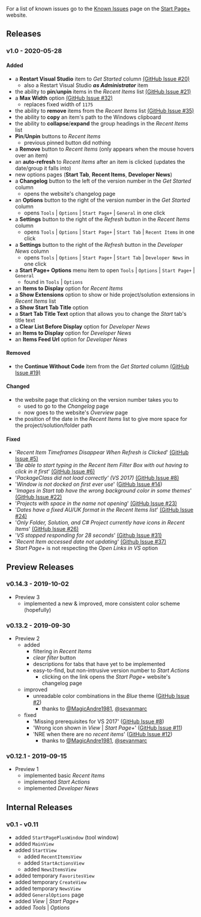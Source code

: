 For a list of known issues go to the [Known Issues][known-issues-url]
page on the [Start Page+][start-page-plus-url] website.

[start-page-plus-url]: https://luminous-software.solutions/start-page-plus
[known-issues-url]: https://luminous-software.solutions/start-page-plus/known-issues

## Releases

### v1.0 - 2020-05-28

#### Added
  - a **Restart Visual Studio** item to *Get Started* column [(GitHub Issue #20)][github-issue-20]
    - also a Restart Visual Studio **_as Administrator_** item
  - the ability to **pin**/**unpin** items in the *Recent Items* list [(GitHub Issue #21)][github-issue-21]
  - a **Max Width** option [(GitHub Issue #32)][github-issue-32]
    - replaces fixed width of `1175`
  - the ability to **remove** items from the *Recent Items* list [(GitHub Issue #35)][github-issue-35]
  - the ability to **copy** an item's path to the Windows clipboard
  - the ability to **collapse**/**expand** the group headings in the *Recent Items* list
  - **Pin**/**Unpin** buttons to *Recent Items*
    - previous pinned button did nothing
  - a **Remove** button to *Recent Items* (only appears when the mouse hovers over an item)
  - an **auto-refresh** to *Recent Items* after an item is clicked (updates the date/group it falls into)
  - new options pages (**Start Tab**, **Recent Items**, **Developer News**)
  - a **Changelog** button to the left of the version number in the *Get Started* column
    - opens the website's changelog page
  - an **Options** button to the right of the version number in the *Get Started* column
    - opens `Tools` | `Options` | `Start Page+` | `General` in one click
  - a **Settings** button to the right of the *Refresh* button in the *Recent Items* column
    - opens `Tools` | `Options` | `Start Page+` | `Start Tab` | `Recent Items` in one click
  - a **Settings** button to the right of the *Refresh* button in the *Developer News* column
    - opens `Tools` | `Options` | `Start Page+` | `Start Tab` | `Developer News` in one click
  - a **Start Page+ Options** menu item to open `Tools` | `Options` | `Start Page+` | `General`
    - found in `Tools` | `Options`
  - an **Items to Display** option for *Recent Items*
  - a **Show Extensions** option to show or hide project/solution extensions in *Recent Items* list
  - a **Show Start Tab Title** option
  - a **Start Tab Title Text** option that allows you to change the *Start* tab's title text
  - a **Clear List Before Display** option for *Developer News*
  - an **Items to Display** option for *Developer News*
  - an **Items Feed Url** option for *Developer News*

[github-issue-20]: https://github.com/luminous-software/start-page-plus/issues/20
[github-issue-21]: https://github.com/luminous-software/start-page-plus/issues/21
[github-issue-35]: https://github.com/luminous-software/start-page-plus/issues/35
[github-issue-32]: https://github.com/luminous-software/start-page-plus/issues/32

#### Removed
  - the **Continue Without Code** item from the *Get Started* column [(GitHub Issue #19)][github-issue-19]

[github-issue-19]: https://github.com/luminous-software/start-page-plus/issues/19

#### Changed
  - the website page that clicking on the version number takes you to
    - used to go to the *Changelog* page
    - now goes to the website's *Overview* page
  - the position of the date in the *Recent Items* list to give more space for the
project/solution/folder path

#### Fixed
  - '*Recent Item Timeframes Disappear When Refresh is Clicked*' [(GitHub Issue #5)][github-issue-5]
  - '*Be able to start typing in the Recent Item Filter Box with out having to click in it first*' [(GitHub Issue #6)][github-issue-6]
  - '*PackageClass did not load correctly' (VS 2017)* [(GitHub Issue #8)][github-issue-8]
  - '*Window is not docked on first ever use*' ([GitHub Issue #14][github-issue-14])
  - '*Images in Start tab have the wrong background color in some themes*' [(GitHub Issue #22)][github-issue-22]
  - '*Projects with space in the name not opening*' [(GitHub Issue #23)][github-issue-23]
  - '*Dates have a fixed AU/UK format in the Recent Items list*' [(GitHub Issue #24)][github-issue-24]
  - '*Only Folder, Solution, and C# Project currently have icons in Recent Items*' [(GitHub Issue #26)][github-issue-26]
  - '_VS stopped responding for 28 seconds_' [(Github Issue #31)][github-issue-31]
  - '*Recent Item accessed date not updating*' [(Github Issue #37)][github-issue-37]
  - *Start Page+* is not respecting the *Open Links in VS* option

[github-issue-5]: https://github.com/luminous-software/start-page-plus/issues/5
[github-issue-6]: https://github.com/luminous-software/start-page-plus/issues/6
[github-issue-8]: https://github.com/luminous-software/start-page-plus/issues/8
[github-issue-14]: https://github.com/luminous-software/start-page-plus/issues/14
[github-issue-22]: https://github.com/luminous-software/start-page-plus/issues/22
[github-issue-23]: https://github.com/luminous-software/start-page-plus/issues/23
[github-issue-24]: https://github.com/luminous-software/start-page-plus/issues/24
[github-issue-26]: https://github.com/luminous-software/start-page-plus/issues/26
[github-issue-31]: https://github.com/luminous-software/start-page-plus/issues/31
[github-issue-37]: https://github.com/luminous-software/start-page-plus/issues/37

## Preview Releases

### v0.14.3 - 2019-10-02

- Preview 3
  - implemented a new & improved, more consistent color scheme (hopefully)

### v0.13.2 - 2019-09-30

- Preview 2
  - added
    - filtering in *Recent Items*
    - *clear filter* button
    - descriptions for tabs that have yet to be implemented
    - easy-to-find, but non-intrusive version number to *Start Actions*
        - clicking on the link opens the *Start Page+* website's changelog page
  - improved
    - unreadable color combinations in the *Blue* theme ([GitHub Issue #2][github-issue-2])
      - thanks to [@MagicAndre1981][MagicAndre1981], [@sevanmarc][sevanmarc]
  - fixed
    - 'Missing prerequisites for VS 2017' ([GitHub Issue #8][github-issue-8])
    - 'Wrong icon shown in _View_ | _Start Page+_' ([GitHub Issue #11][github-issue-11])
    - 'NRE when there are no _recent items_' ([GitHub Issue #12][github-issue-12])
      - thanks to [@MagicAndre1981][MagicAndre1981], [@sevanmarc][sevanmarc]

[github-issue-2]: https://github.com/luminous-software/start-page-plus/issues/2
[github-issue-8]: https://github.com/luminous-software/start-page-plus/issues/8
[github-issue-11]: https://github.com/luminous-software/start-page-plus/issues/11
[github-issue-12]: https://github.com/luminous-software/start-page-plus/issues/12
[sevanmarc]: https://github.com/sevanmarc
[MagicAndre1981]: https://github.com/MagicAndre1981


### v0.12.1 - 2019-09-15

- Preview 1
  - implemented basic *Recent Items*
  - implemented *Start Actions*
  - implemented *Developer News*

## Internal Releases

### v0.1 - v0.11

- added `StartPagePlusWindow` (tool window)
- added `MainView`
- added `StartView`
  - added `RecentItemsView`
  - added `StartActionsView`
  - added `NewsItemsView`
- added temporary `FavoritesView`
- added temporary `CreateView`
- added temporary `NewsView`
- added `GeneralOptions` page
- added *View* | *Start Page+*
- added *Tools* | *Options*